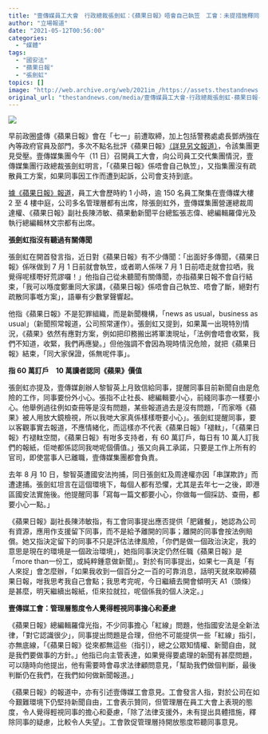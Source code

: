 ```yaml
---
title: "壹傳媒員工大會　行政總裁張劍虹：《蘋果日報》唔會自己執笠　工會：未提措施釋同事疑慮"
author: "立場報道"
date: "2021-05-12T00:56:00"
categories:
  - "媒體"
tags:
  - "國安法"
  - "蘋果日報"
  - "張劍虹"
topics: []
image: "http://web.archive.org/web/2021im_/https://assets.thestandnews.com/media/photos/41-3620copy_DfBaM.png"
original_url: "thestandnews.com/media/壹傳媒員工大會-行政總裁張劍虹-蘋果日報-唔會自己執笠-工會-未提措施釋同事疑慮"
---
```

![](http://web.archive.org/web/2021im_/https://assets.thestandnews.com/media/photos/41-3620copy_DfBaM.png)

早前政圈盛傳《蘋果日報》會在「七一」前遭取締，加上包括警務處處長鄧炳強在內等政府官員及部門，多次不點名批評《蘋果日報》[（詳見另文報道）](http://web.archive.org/web/20210911200805/https://hk.appledaily.com/local/20210511/ZL5WYYPH6JENTETPQRQLNDQLPM/)，令該集團更見受壓。壹傳媒集團今午（11 日）召開員工大會，向公司員工交代集團情況，壹傳媒集團行政總裁張劍虹明言，「《蘋果日報》係唔會自己執笠」，又指集團沒有疏散員工方案，如果同事因工作而遭到起訴，公司會支持到底。

[據《蘋果日報》報道](http://web.archive.org/web/20210911200805/https://hk.appledaily.com/local/20210511/ET4GZKILLJF5PHIEIFUM7GF7AQ/?fbclid=IwAR2dR4ua_UK3EfnuP_zmvXW3UNBWEGkIq8jEX7fv4bZtx3Ji935mDbM7HGk)，員工大會歷時約 1 小時，逾 150 名員工聚集在壹傳媒大樓 2 至 4 樓中庭，公司多名管理層都有出席，除張劍虹外，壹傳媒集團營運總裁周達權、《蘋果日報》副社長陳沛敏、蘋果動新聞平台總監張志偉、總編輯羅偉光及執行總編輯林文宗都有出席。

**張劍虹指沒有聽過有關傳聞**

張劍虹在開首發言指，近日對《蘋果日報》有不少傳聞：「出面好多傳聞，《蘋果日報》係咪做到 7 月 1 日前就會執笠，或者啲人係咪 7 月 1 日前唔走就會拉哂，我覺得呢樣嘢好荒謬囉！」他指自己從未聽聞有關傳聞，亦指蘋果日報不會自行結束，「我可以喺度鄭重同大家講，《蘋果日報》係唔會自己執笠、唔會了斷，絕對冇疏散同事嘅方案」，語畢有少數掌聲響起。

他指《蘋果日報》不是犯罪組織，而是新聞機構，「news as usual，business as usual」（新聞照常報道，公司照常運作）。張劍虹又提到，如果萬一出現特別情況，《蘋果》依然有應對方案，例如把印務搬出將軍澳現址，「法例會唔會收緊，我們不知道，收緊，我們再應變。」但他強調不會因為現時情況危險，就把《蘋果日報》結束，「同大家保證，係無呢件事」。

**指 60 萬訂戶　10 萬讀者認同《蘋果》價值**

張劍虹亦提及，壹傳媒創辦人黎智英上月致信給同事，提醒同事目前新聞自由是危險的工作，同事要份外小心。張指不止社長、總編輯要小心，前綫同事亦一樣要小心。他舉例過往例如查冊等是沒有問題，某些報道過去是沒有問題，「而家喺《蘋果》被人用放大鏡檢視，所以我哋大家真係樣樣嘢要小心」。張劍虹提醒同事，要以客觀事實去報道，不應情緒化，而這樣亦不代表《蘋果日報》「褪軚」，「《蘋果日報》冇褪軚空間，《蘋果日報》有咁多支持者，有 60 萬訂戶，每日有 10 萬人訂我們的報紙，佢哋都係認同我哋呢個價值。」張又向員工承諾，只要是工作上所有的官司，即使當事人已離職，壹傳媒集團都會負責。

去年 8 月 10 日，黎智英遭國安法拘捕，同日張劍虹及周達權亦因「串謀欺詐」而遭逮捕。張劍虹坦言在這個環境下，每個人都有恐懼，尤其是去年七一之後，即港區國安法實施後。他提醒同事「寫每一篇文都要小心，你做每一個採訪、查冊，都要小心一點。」

《蘋果日報》副社長陳沛敏指，有工會同事提出應否提供「肥雞餐」，她認為公司有資源，應用作支援留下同事，而不是給予離開的同事；離開的同事會按法例賠償。她又指決定留下的同事不只是評估法律風險，「你們是做一個政治決定，我的意思是現在的環境是一個政治環境」，她指同事決定仍然任職《蘋果日報》是「more than一份工，或純粹鍾意做新聞」。對於有同事提出，如果七一真是「有人來捉」會怎麼辦，「如果我收到一個百分之一百的可靠消息，話明天就來取締蘋果日報，咁我思考我自己會點；我思考完呢，今日繼續去開會傾明天 A1（頭條）是甚麼，明天繼續出報紙，佢來拉就拉，呢個係我的個人決定。」

**壹傳媒工會：管理層態度令人覺得輕視同事擔心和憂慮**

《蘋果日報》總編輯羅偉光指，不少同事擔心「紅線」問題，他指國安法是全新法律，「對它認識很少」，同事提出問題是合理，但他不可能提供一些「紅線」指引，亦無底線，「《蘋果日報》從來都無這些（指引），總之公眾知情權、新聞自由，就是我們要做事的方針。」他指已向主管表達，如果覺得要處理的新聞有甚麼問題，可以隨時向他提出，他有需要時會尋求法律顧問意見，「幫助我們做個判斷，最後判斷仍在我們，在我們如何做新聞報道。」

《蘋果日報》的報道中，亦有引述壹傳媒工會意見。工會發言人指，對於公司在如今艱難環境下仍堅持新聞自由，工會表示贊同，但管理層在員工大會上表現的態度，令人覺得輕視同事的擔心和憂慮，「除了法律支援外，未有提出具體措施，釋除同事的疑慮，比較令人失望」。工會敦促管理層持開放態度聆聽同事意見。